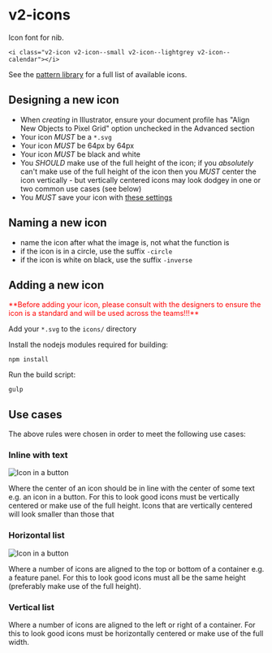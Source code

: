 # v2-icons

Icon font for nib.

    <i class="v2-icon v2-icon--small v2-icon--lightgrey v2-icon--calendar"></i>
    
See the [pattern library](http://nib-pattern-library.azurewebsites.net/pages/iconography.html) for a full list of available icons.

## Designing a new icon

 - When *creating* in Illustrator, ensure your document profile has "Align New Objects to Pixel Grid" option unchecked in the Advanced section
 - Your icon *MUST* be a `*.svg`
 - Your icon *MUST* be 64px by 64px
 - Your icon *MUST* be black and white
 - You *SHOULD* make use of the full height of the icon; if you *absolutely* can't make use of the full height of the icon then you *MUST* center the icon vertically - but vertically centered icons may look dodgey in one or two common use cases (see below)
 - You *MUST* save your icon with [these settings](https://www.npmjs.com/package/gulp-iconfont#preparing-svg-s)

## Naming a new icon

 - name the icon after what the image is, not what the function is
 - if the icon is in a circle, use the suffix `-circle`
 - if the icon is white on black, use the suffix `-inverse`
 
## Adding a new icon

<span style="color:red;">
**Before adding your icon, please consult with the designers to ensure the icon is a standard and will be used across the teams!!!**
</span>

Add your `*.svg` to the `icons/` directory

Install the nodejs modules required for building:

    npm install

Run the build script:

    gulp

## Use cases

The above rules were chosen in order to meet the following use cases:

### Inline with text

![Icon in a button](doc/use-case-btn.png?raw=true)

Where the center of an icon should be in line with the center of some text e.g. an icon in a button. For this to look good icons must be vertically centered or make use of the full height. Icons that are vertically centered will look smaller than those that 

### Horizontal list

![Icon in a button](doc/use-case-horiz-list.png?raw=true)

Where a number of icons are aligned to the top or bottom of a container e.g. a feature panel. For this to look good icons must all be the same height (preferably make use of the full height).

### Vertical list

Where a number of icons are aligned to the left or right of a container. For this to look good icons must be horizontally centered or make use of the full width.
